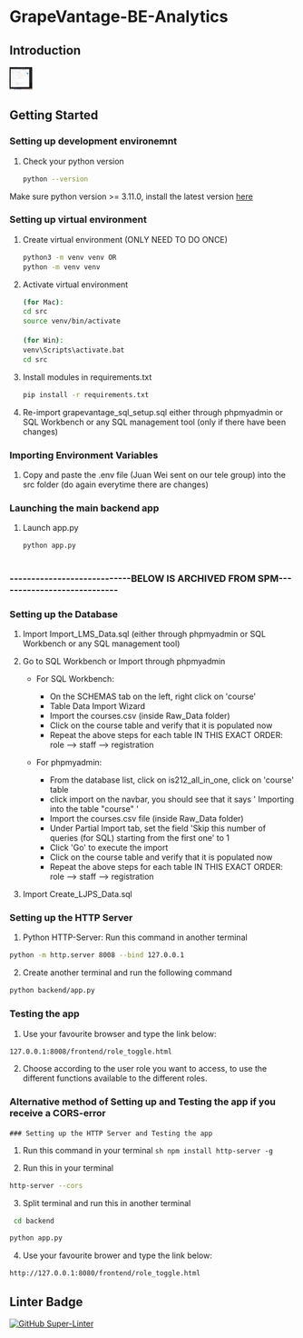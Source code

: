 # GrapeVantage-BE-Analytics

## Introduction
<img src="Webscrape GIF.gif" width="40" height="40" />

## Getting Started


### Setting up development environemnt 
1. Check your python version    
   ```sh 
   python --version
   ``` 
   
Make sure python version >= 3.11.0, install the latest version [here](https://www.python.org/downloads/)


### Setting up virtual environment 

1. Create virtual environment (ONLY NEED TO DO ONCE)    
   ```sh
   python3 -m venv venv OR
   python -m venv venv
   
2. Activate virtual environment  
   ```sh
   (for Mac):
   cd src
   source venv/bin/activate

   (for Win):
   venv\Scripts\activate.bat
   cd src
   
3. Install modules in requirements.txt     
   ```sh
   pip install -r requirements.txt

4. Re-import grapevantage_sql_setup.sql either through phpmyadmin or SQL Workbench or any SQL management tool (only if there have been changes)

### Importing Environment Variables 

1. Copy and paste the .env file (Juan Wei sent on our tele group) into the src folder (do again everytime there are changes)

### Launching the main backend app

1. Launch app.py
   ```sh
   python app.py



### ----------------------------BELOW IS ARCHIVED FROM SPM----------------------------

### Setting up the Database
1. Import Import_LMS_Data.sql (either through phpmyadmin or SQL Workbench or any SQL management tool)

2. Go to SQL Workbench or Import through phpmyadmin

   - For SQL Workbench:
      - On the SCHEMAS tab on the left, right click on 'course'
      - Table Data Import Wizard
      - Import the courses.csv (inside Raw_Data folder)
      - Click on the course table and verify that it is populated now
      - Repeat the above steps for each table IN THIS EXACT ORDER: role --> staff --> registration

   - For phpmyadmin:
      - From the database list, click on is212_all_in_one, click on 'course' table
      - click import on the navbar, you should see that it says ' Importing into the table "course" '
      - Import the courses.csv file (inside Raw_Data folder)
      - Under Partial Import tab, set the field 'Skip this number of queries (for SQL) starting from the first one' to 1
      - Click 'Go' to execute the import
      - Click on the course table and verify that it is populated now
      - Repeat the above steps for each table IN THIS EXACT ORDER: role --> staff --> registration

4. Import Create_LJPS_Data.sql


### Setting up the HTTP Server

   1. Python HTTP-Server: Run this command in another terminal
   ```sh
   python -m http.server 8008 --bind 127.0.0.1
   ```
   2. Create another terminal and run the following command
   ```sh
   python backend/app.py
   ```

### Testing the app

   1. Use your favourite browser and type the link below: 
   ```sh
   127.0.0.1:8008/frontend/role_toggle.html
   ```
   2. Choose according to the user role you want to access, to use the different functions available to the different roles.


### Alternative method of Setting up and Testing the app if you receive a CORS-error

    ### Setting up the HTTP Server and Testing the app

   1. Run this command in your terminal
    ``` sh
    npm install http-server -g
    ```

   2. Run this in your terminal
   ```sh
   http-server --cors
   ```

   3. Split terminal and run this in another terminal
   ```sh
    cd backend
   ```
   ```sh
   python app.py
   ```

   4. Use your favourite brower and type the link below:
   ```sh
   http://127.0.0.1:8080/frontend/role_toggle.html
   ```


## Linter Badge
[![GitHub Super-Linter](https://github.com/alimsihui/All-In-One/workflows/Lint%20Code%20Base/badge.svg)](https://github.com/marketplace/actions/super-linter)


